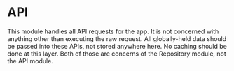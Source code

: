 # API

This module handles all API requests for the app. It is not concerned with anything other than executing the raw 
request. All globally-held data should be passed into these APIs, not stored anywhere here. No caching should be done at
this layer. Both of those are concerns of the Repository module, not the API module.
